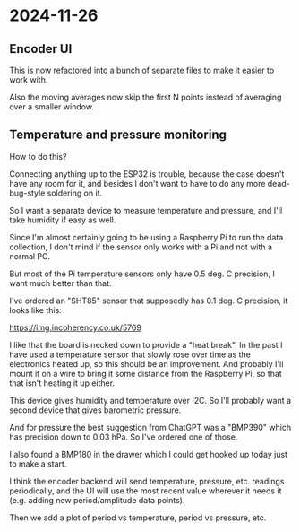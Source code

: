 # 2024-11-26

## Encoder UI

This is now refactored into a bunch of separate files to make it easier to work with.

Also the moving averages now skip the first N points instead of averaging over a smaller
window.

## Temperature and pressure monitoring

How to do this?

Connecting anything up to the ESP32 is trouble, because the case doesn't have any room for
it, and besides I don't want to have to do any more dead-bug-style soldering on it.

So I want a separate device to measure temperature and pressure, and I'll take humidity
if easy as well.

Since I'm almost certainly going to be using a Raspberry Pi to run the data collection, I
don't mind if the sensor only works with a Pi and not with a normal PC.

But most of the Pi temperature sensors only have 0.5 deg. C precision, I want much better
than that.

I've ordered an "SHT85" sensor that supposedly has 0.1 deg. C precision, it looks like this:

https://img.incoherency.co.uk/5769

I like that the board is necked down to provide a "heat break". In the past I have used
a temperature sensor that slowly rose over time as the electronics heated up, so this
should be an improvement. And probably I'll mount it on a wire to bring it some distance
from the Raspberry Pi, so that that isn't heating it up either.

This device gives humidity and temperature over I2C. So I'll probably want a second
device that gives barometric pressure.

And for pressure the best suggestion from ChatGPT was a "BMP390" which has precision
down to 0.03 hPa. So I've ordered one of those.

I also found a BMP180 in the drawer which I could get hooked up today just to make
a start.

I think the encoder backend will send temperature, pressure, etc. readings periodically,
and the UI will use the most recent value wherever it needs it (e.g. adding new period/amplitude
data points).

Then we add a plot of period vs temperature, period vs pressure, etc.
